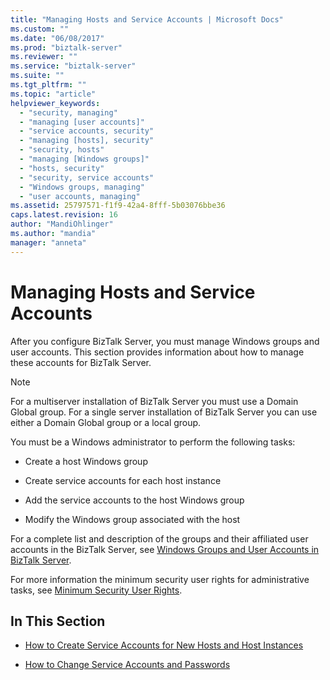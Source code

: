 ```yaml
---
title: "Managing Hosts and Service Accounts | Microsoft Docs"
ms.custom: ""
ms.date: "06/08/2017"
ms.prod: "biztalk-server"
ms.reviewer: ""
ms.service: "biztalk-server"
ms.suite: ""
ms.tgt_pltfrm: ""
ms.topic: "article"
helpviewer_keywords: 
  - "security, managing"
  - "managing [user accounts]"
  - "service accounts, security"
  - "managing [hosts], security"
  - "security, hosts"
  - "managing [Windows groups]"
  - "hosts, security"
  - "security, service accounts"
  - "Windows groups, managing"
  - "user accounts, managing"
ms.assetid: 25797571-f1f9-42a4-8fff-5b03076bbe36
caps.latest.revision: 16
author: "MandiOhlinger"
ms.author: "mandia"
manager: "anneta"
---
```

# Managing Hosts and Service Accounts
After you configure BizTalk Server, you must manage Windows groups and user accounts. This section provides information about how to manage these accounts for BizTalk Server.  
  
> [!NOTE]
>  For a multiserver installation of BizTalk Server you must use a Domain Global group. For a single server installation of BizTalk Server you can use either a Domain Global group or a local group.  
  
 You must be a Windows administrator to perform the following tasks:  
  
-   Create a host Windows group  
  
-   Create service accounts for each host instance  
  
-   Add the service accounts to the host Windows group  
  
-   Modify the Windows group associated with the host  
  
 For a complete list and description of the groups and their affiliated user accounts in the BizTalk Server, see [Windows Groups and User Accounts in BizTalk Server](../core/windows-groups-and-user-accounts-in-biztalk-server.md).  
  
 For more information the minimum security user rights for administrative tasks, see [Minimum Security User Rights](../core/minimum-security-user-rights.md).  
  
## In This Section  
  
-   [How to Create Service Accounts for New Hosts and Host Instances](../core/how-to-create-service-accounts-for-new-hosts-and-host-instances.md)  
  
-   [How to Change Service Accounts and Passwords](../core/how-to-change-service-accounts-and-passwords.md)